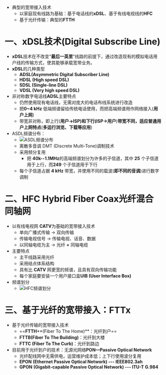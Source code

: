 - 典型的宽带接入技术
	- 以家庭现有线路为基础：基于电话线的**xDSL**、基于有线电视线的**HFC**
	- 基于光纤传输：典型的**FTTH**
# 一、**xDSL**技术(**Digital Subscribe Line)**
- **xDSL**技术在不改变“**最后一英里**”线路的前提下，通过改造现有的模拟电话用户线的传输方式，使其能够承载宽带业务。
- **xDSL**的几种类型
	- **ADSL(Asymmetric Digital Subscriber Line)**
	- **HDSL (High speed DSL)**
	- **SDSL (Single-line DSL)**
	- **VDSL (Very high speed DSL)**
- 非对称数字电话线**ADSL**主要特点
	- 仍然使用现有电话线，无需对庞大的电话布线系统进行改造
	- 把**0~4 kHz** 低端频谱留给传统电话使用，而把高端频谱用作网络接入(**用户上网**)
	- 带宽非对称，即上行(**用户→**ISP)**和下行**(ISP**→用户**)**带宽不同，适应普通用户上网特点**(**多运行浏览、下载等应用**)
- ASDL频谱分布：
	- ![ASDL频谱分布](http://oss.pyaxy.xyz/img/ASDL%E9%A2%91%E8%B0%B1%E5%88%86%E5%B8%83.png)
	- 离散多音调 DMT (Discrete Multi-Tone)调制技术
	- 采用频分复用
		- 把 **40k--1.1MHz**的高端频谱划分为许多的子信道，其中 **25** 个子信道用于上行，而**249** 个子信道用于下行
	- 每个子信道占据 **4 kHz** 带宽，并使用不同的载波(**即不同的音调**)进行数字调制
# 二、**HFC** **Hybrid Fiber Coax**光纤混合同轴网
- 以有线电视网 **CATV**为基础的宽带接入技术
	- 单向广播式传输 → 双向传输
	- 传输电视信号 → 传输电视、话音、数据
	- 以同轴电缆为主 → 光纤 **+** 同轴电缆
- 主要特点
	- 主干线路采用光纤
	- 采用结点体系结构
	- 具有比 **CATV** 网更宽的频谱，且具有双向传输功能
	- 每个家庭要安装一个用户接口盒**UIB (User Interface Box)**
- 频谱划分
	- ![HFC频谱划分](http://oss.pyaxy.xyz/img/HFC%E9%A2%91%E8%B0%B1%E5%88%92%E5%88%86.png)
# 三、基于光纤的宽带接入：**FTTx**
- 基于光纤传输的宽带接入技术
	- ==**FTTH****(Fiber To The Home)**：光纤到户==
	- **FTTB(Fiber To The Building)**：光纤到大楼
	- **FTTC (Fiber To The Curb)**：光纤到路边
- 目前用于光纤到户的技术：无源光网络**PON—Passive Optical Network**
	- 光纤配线网中无需供电，运营维护成本低；上下行使用波分复用
	- **EPON** **(Ethernet Passive Optical Network) --- IEEE802.3ah**
	- **GPON** **(Gigabit-capable Passive Optical Network) --- ITU-T G.984**